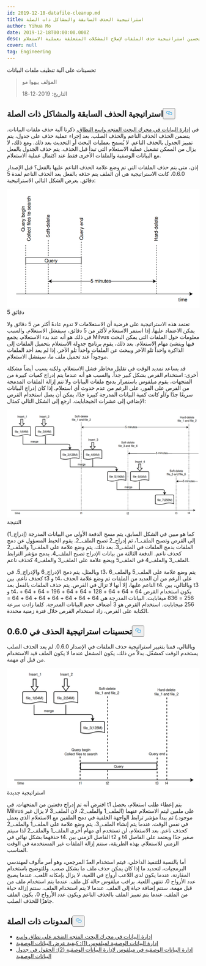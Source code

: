 ```yaml
---
id: 2019-12-18-datafile-cleanup.md
title: استراتيجية الحذف السابقة والمشاكل ذات الصلة
author: Yihua Mo
date: 2019-12-18T00:00:00.000Z
desc: قمنا بتحسين استراتيجية حذف الملفات لإصلاح المشكلات المتعلقة بعملية الاستعلام.
cover: null
tag: Engineering
---
```

<custom-h1>تحسينات على آلية تنظيف ملفات البيانات</custom-h1><blockquote>
<p>المؤلف ييهوا مو</p>
<p>التاريخ: 2019-12-18</p>
</blockquote>
<h2 id="Previous-delete-strategy-and-related-problems" class="common-anchor-header">استراتيجية الحذف السابقة والمشاكل ذات الصلة<button data-href="#Previous-delete-strategy-and-related-problems" class="anchor-icon" translate="no">
      <svg translate="no"
        aria-hidden="true"
        focusable="false"
        height="20"
        version="1.1"
        viewBox="0 0 16 16"
        width="16"
      >
        <path
          fill="#0092E4"
          fill-rule="evenodd"
          d="M4 9h1v1H4c-1.5 0-3-1.69-3-3.5S2.55 3 4 3h4c1.45 0 3 1.69 3 3.5 0 1.41-.91 2.72-2 3.25V8.59c.58-.45 1-1.27 1-2.09C10 5.22 8.98 4 8 4H4c-.98 0-2 1.22-2 2.5S3 9 4 9zm9-3h-1v1h1c1 0 2 1.22 2 2.5S13.98 12 13 12H9c-.98 0-2-1.22-2-2.5 0-.83.42-1.64 1-2.09V6.25c-1.09.53-2 1.84-2 3.25C6 11.31 7.55 13 9 13h4c1.45 0 3-1.69 3-3.5S14.5 6 13 6z"
        ></path>
      </svg>
    </button></h2><p>في <a href="/blog/ar/2019-11-08-data-management.md">إدارة البيانات في محرك البحث المتجه واسع النطاق،</a> ذكرنا آلية حذف ملفات البيانات. يتضمن الحذف الحذف الناعم والحذف الصلب. بعد إجراء عملية حذف على جدول، يتم تمييز الجدول بالحذف الناعم. لا يُسمح بعمليات البحث أو التحديث بعد ذلك. ومع ذلك، لا يزال من الممكن تشغيل عملية الاستعلام التي تبدأ قبل الحذف. يتم حذف الجدول بالفعل مع البيانات الوصفية والملفات الأخرى فقط عند اكتمال عملية الاستعلام.</p>
<p>إذن، متى يتم حذف الملفات التي تم وضع علامة الحذف الناعم عليها بالفعل؟ قبل الإصدار 0.6.0، كانت الاستراتيجية هي أن الملف يتم حذفه بالفعل بعد الحذف الناعم لمدة 5 دقائق. يعرض الشكل التالي الاستراتيجية:</p>
<p>
  
   <span class="img-wrapper"> <img translate="no" src="https://raw.githubusercontent.com/milvus-io/community/master/blog/assets/datafile_clean/5mins.png" alt="5mins" class="doc-image" id="5mins" />
   </span> <span class="img-wrapper"> <span>5 دقائق</span> </span></p>
<p>تعتمد هذه الاستراتيجية على فرضية أن الاستعلامات لا تدوم عادةً أكثر من 5 دقائق ولا يمكن الاعتماد عليها. إذا استمر الاستعلام لأكثر من 5 دقائق، سيفشل الاستعلام. والسبب في ذلك هو أنه عند بدء الاستعلام، يجمع Milvus معلومات حول الملفات التي يمكن البحث فيها وينشئ مهام الاستعلام. بعد ذلك، يقوم برنامج جدولة الاستعلام بتحميل الملفات إلى الذاكرة واحداً تلو الآخر ويبحث عن الملفات واحداً تلو الآخر. إذا لم يعد أحد الملفات موجوداً عند تحميل ملف ما، سيفشل الاستعلام.</p>
<p>قد يساعد تمديد الوقت في تقليل مخاطر فشل الاستعلام، ولكنه يسبب أيضاً مشكلة أخرى: استخدام القرص بشكل كبير جداً. والسبب هو أنه عندما يتم إدراج كميات كبيرة من المتجهات، يقوم ميلفوس باستمرار بدمج ملفات البيانات ولا تتم إزالة الملفات المدمجة من القرص على الفور، على الرغم من عدم حدوث أي استعلام. إذا كان إدراج البيانات سريعًا جدًا و/أو كانت كمية البيانات المدرجة كبيرة جدًا، يمكن أن يصل استخدام القرص الإضافي إلى عشرات الجيجابايت. ارجع إلى الشكل التالي كمثال:</p>
<p>
  
   <span class="img-wrapper"> <img translate="no" src="https://raw.githubusercontent.com/milvus-io/community/master/blog/assets/datafile_clean/5min_result.png" alt="result" class="doc-image" id="result" />
   </span> <span class="img-wrapper"> <span>النتيجة</span> </span></p>
<p>كما هو مبين في الشكل السابق، يتم مسح الدفعة الأولى من البيانات المدرجة (إدراج_1) إلى القرص وتصبح الملف_1، ثم إدراج_2 تصبح الملف_2. يقوم الخيط المسؤول عن دمج الملفات بدمج الملفات في الملف_3. بعد ذلك، يتم وضع علامة على الملف_1 والملف_2 كحذف ناعم. الدفعة الثالثة من بيانات الإدراج تصبح الملف_4. يدمج مؤشر الترابط الملف_3 والملف_4 في الملف_5 ويضع علامة على الملف_3 والملف_4 كحذف ناعم.</p>
<p>وبالمثل، يتم دمج الإدراج_6 والإدراج_5. في t3، يتم وضع علامة على الملف_5 والملف_6 كحذف ناعم. بين t3 و t4، على الرغم من أن العديد من الملفات تم وضع علامة الحذف الناعم عليها، إلا أنها لا تزال في القرص. يتم حذف الملفات بالفعل بعد t4. وبالتالي، بين t3 و t4، يكون استخدام القرص 64 + 64 + 64 + 128 + 64 + 64 + 196 + 64 + 64 + 256 = 836 ميغابايت. البيانات المدرجة هي 64 + 64 + 64 + 64 + 64 + 64 + 64 = 256 ميجابايت. استخدام القرص هو 3 أضعاف حجم البيانات المدرجة. كلما زادت سرعة الكتابة على القرص، زاد استخدام القرص خلال فترة زمنية محددة.</p>
<h2 id="Improvements-of-the-delete-strategy-in-060" class="common-anchor-header">تحسينات استراتيجية الحذف في 0.6.0<button data-href="#Improvements-of-the-delete-strategy-in-060" class="anchor-icon" translate="no">
      <svg translate="no"
        aria-hidden="true"
        focusable="false"
        height="20"
        version="1.1"
        viewBox="0 0 16 16"
        width="16"
      >
        <path
          fill="#0092E4"
          fill-rule="evenodd"
          d="M4 9h1v1H4c-1.5 0-3-1.69-3-3.5S2.55 3 4 3h4c1.45 0 3 1.69 3 3.5 0 1.41-.91 2.72-2 3.25V8.59c.58-.45 1-1.27 1-2.09C10 5.22 8.98 4 8 4H4c-.98 0-2 1.22-2 2.5S3 9 4 9zm9-3h-1v1h1c1 0 2 1.22 2 2.5S13.98 12 13 12H9c-.98 0-2-1.22-2-2.5 0-.83.42-1.64 1-2.09V6.25c-1.09.53-2 1.84-2 3.25C6 11.31 7.55 13 9 13h4c1.45 0 3-1.69 3-3.5S14.5 6 13 6z"
        ></path>
      </svg>
    </button></h2><p>وبالتالي، قمنا بتغيير استراتيجية حذف الملفات في الإصدار 0.6.0. لم يعد الحذف الصلب يستخدم الوقت كمشغّل. بدلاً من ذلك، يكون المشغل عندما لا يكون الملف قيد الاستخدام من قبل أي مهمة.</p>
<p>
  
   <span class="img-wrapper"> <img translate="no" src="https://raw.githubusercontent.com/milvus-io/community/master/blog/assets/datafile_clean/new_strategy.png" alt="newstrategy" class="doc-image" id="newstrategy" />
   </span> <span class="img-wrapper"> <span>استراتيجية جديدة</span> </span></p>
<p>افترض أنه تم إدراج دفعتين من المتجهات. في t1 يتم إعطاء طلب استعلام، يحصل Milvus على ملفين ليتم الاستعلام عنهما (الملف_1 والملف_2، لأن الملف_3 لا يزال غير موجود.) ثم يبدأ مؤشر ترابط الواجهة الخلفية في دمج الملفين مع الاستعلام الذي يعمل في نفس الوقت. عندما يتم إنشاء الملف_3، يتم وضع علامة على الملف_1 والملف_2 كحذف ناعم. بعد الاستعلام، لن تستخدم أي مهام أخرى الملف_1 والملف_2 لذا سيتم حذفهما بشكل نهائي في t4. الفاصل الزمني بين t2 و t4 صغير جدًا ويعتمد على الفاصل الزمني للاستعلام. بهذه الطريقة، ستتم إزالة الملفات غير المستخدمة في الوقت المناسب.</p>
<p>أما بالنسبة للتنفيذ الداخلي، فيتم استخدام العدّ المرجعي، وهو أمر مألوف لمهندسي البرمجيات، لتحديد ما إذا كان يمكن حذف ملف ما بشكل صعب. وللتوضيح باستخدام المقارنة، عندما يكون لدى اللاعب أرواح في اللعبة، لا يزال بإمكانه اللعب. عندما يصبح عدد الأرواح 0، تنتهي اللعبة. يراقب ميلفوس حالة كل ملف. عندما يتم استخدام ملف من قبل مهمة، ستتم إضافة حياة إلى الملف. عندما لا يتم استخدام الملف، ستتم إزالة حياة من الملف. عندما يتم تمييز الملف بالحذف الناعم ويكون عدد الأرواح 0، يكون الملف جاهزًا للحذف الصلب.</p>
<h2 id="Related-blogs" class="common-anchor-header">المدونات ذات الصلة<button data-href="#Related-blogs" class="anchor-icon" translate="no">
      <svg translate="no"
        aria-hidden="true"
        focusable="false"
        height="20"
        version="1.1"
        viewBox="0 0 16 16"
        width="16"
      >
        <path
          fill="#0092E4"
          fill-rule="evenodd"
          d="M4 9h1v1H4c-1.5 0-3-1.69-3-3.5S2.55 3 4 3h4c1.45 0 3 1.69 3 3.5 0 1.41-.91 2.72-2 3.25V8.59c.58-.45 1-1.27 1-2.09C10 5.22 8.98 4 8 4H4c-.98 0-2 1.22-2 2.5S3 9 4 9zm9-3h-1v1h1c1 0 2 1.22 2 2.5S13.98 12 13 12H9c-.98 0-2-1.22-2-2.5 0-.83.42-1.64 1-2.09V6.25c-1.09.53-2 1.84-2 3.25C6 11.31 7.55 13 9 13h4c1.45 0 3-1.69 3-3.5S14.5 6 13 6z"
        ></path>
      </svg>
    </button></h2><ul>
<li><a href="/blog/ar/2019-11-08-data-management.md">إدارة البيانات في محرك البحث المتجه الضخم على نطاق واسع</a></li>
<li><a href="https://milvus.io/blog/managing-metadata-in-milvus-1.md">إدارة البيانات الوصفية لميلفوس (1): كيفية عرض البيانات الوصفية</a></li>
<li><a href="/blog/ar/2019-12-27-meta-table.md">إدارة البيانات الوصفية في ميلفوس لإدارة البيانات الوصفية (2): الحقول في جدول البيانات الوصفية</a></li>
</ul>
